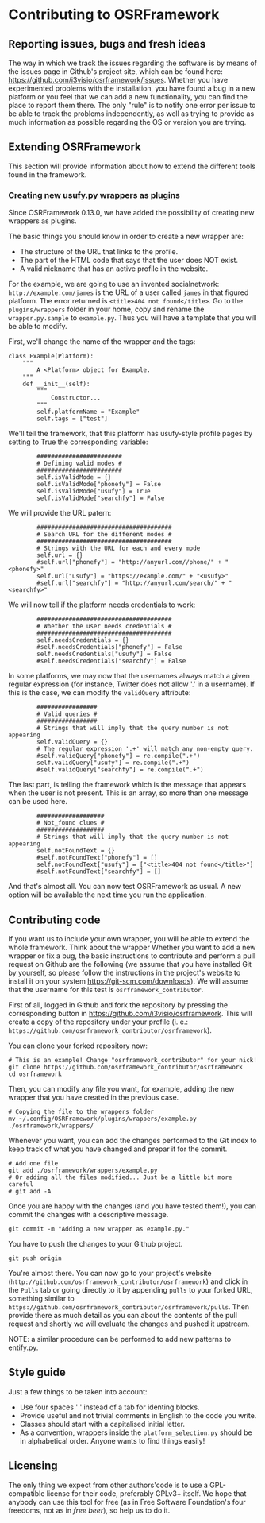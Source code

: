 Contributing to OSRFramework
============================

Reporting issues, bugs and fresh ideas
--------------------------------------

The way in which we track the issues regarding the software is by means of the
issues page in Github's project site, which can be found here:
<https://github.com/i3visio/osrframework/issues>. Whether you have experimented
problems with the installation, you have found a bug in a new platform or you
feel that we can add a new functionality, you can find the place to report them
there. The only "rule" is to notify one error per issue to be able to track the
problems independently, as well as trying to provide as much information as
possible regarding the OS or version you are trying.

Extending OSRFramework
----------------------

This section will provide information about how to extend the different tools
found in the framework.

### Creating new usufy.py wrappers as plugins

Since OSRFramework 0.13.0, we have added the possibility of creating new
wrappers as plugins.

The basic things you should know in order to create a new wrapper are:
* The structure of the URL that links to the profile.
* The part of the HTML code that says that the user does NOT exist.
* A valid nickname that has an active profile in the website.

For the example, we are going to use an invented socialnetwork:
`http://example.com/james` is the URL of a user called `james` in that figured
platform. The error returned is `<title>404 not found</title>`. Go to the
`plugins/wrappers` folder in your home, copy and rename the `wrapper.py.sample`
to `example.py`. Thus you will have a template that you will be able to modify.

First, we'll change the name of the wrapper and the tags:
```
class Example(Platform):
    """
        A <Platform> object for Example.
    """
    def __init__(self):
        """
            Constructor...
        """
        self.platformName = "Example"
        self.tags = ["test"]
```

We'll tell the framework, that this platform has usufy-style profile pages by
setting to True the corresponding variable:
```
        ########################
        # Defining valid modes #
        ########################
        self.isValidMode = {}        
        self.isValidMode["phonefy"] = False
        self.isValidMode["usufy"] = True
        self.isValidMode["searchfy"] = False   
```

We will provide the URL patern:
```
        ######################################
        # Search URL for the different modes #
        ######################################
        # Strings with the URL for each and every mode
        self.url = {}        
        #self.url["phonefy"] = "http://anyurl.com//phone/" + "<phonefy>"
        self.url["usufy"] = "https://example.com/" + "<usufy>"       
        #self.url["searchfy"] = "http://anyurl.com/search/" + "<searchfy>"  
```

We will now tell if the platform needs credentials to work:
```
        ######################################
        # Whether the user needs credentials #
        ######################################
        self.needsCredentials = {}        
        #self.needsCredentials["phonefy"] = False
        self.needsCredentials["usufy"] = False
        #self.needsCredentials["searchfy"] = False
```

In some platforms, we may now that the usernames always match a given regular
expression (for instance, Twitter does not allow '.' in a username). If this is
the case, we can modify the `validQuery` attribute:
```
        #################
        # Valid queries #
        #################
        # Strings that will imply that the query number is not appearing
        self.validQuery = {}
        # The regular expression '.+' will match any non-empty query.
        #self.validQuery["phonefy"] = re.compile(".+")
        self.validQuery["usufy"] = re.compile(".+")   
        #self.validQuery["searchfy"] = re.compile(".+")
```

The last part, is telling the framework which is the message that appears when
the user is not present. This is an array, so more than one message can be used
here.
```
        ###################
        # Not_found clues #
        ###################
        # Strings that will imply that the query number is not appearing
        self.notFoundText = {}
        #self.notFoundText["phonefy"] = []
        self.notFoundText["usufy"] = ["<title>404 not found</title>"]
        #self.notFoundText["searchfy"] = []  
```

And that's almost all. You can now test OSRFramework as usual. A new option will
 be available the next time you run the application.

Contributing code
-----------------

If you want us to include your own wrapper, you will be able to extend the whole
framework. Think about the wrapper Whether you want to add a new wrapper or fix
a bug, the basic instructions to contribute and perform a pull request on Github
are the following (we assume that you have installed Git by yourself, so please
follow the instructions in the project's website to install it on your system
<https://git-scm.com/downloads>). We will assume that the username for this test
is `osrframework_contributor`.

First of all, logged in Github and fork the repository by pressing the
corresponding button in <https://github.com/i3visio/osrframework>. This will
create a copy of the repository under your profile (i. e.:
`https://github.com/osrframework_contributor/osrframework`).

You can clone your forked repository now:
```
# This is an example! Change "osrframework_contributor" for your nick!
git clone https://github.com/osrframework_contributor/osrframework
cd osrframework
```

Then, you can modify any file you want, for example, adding the new wrapper
that you have created in the previous case.
```
# Copying the file to the wrappers folder
mv ~/.config/OSRFramework/plugins/wrappers/example.py ./osrframework/wrappers/
```

Whenever you want, you can add the changes performed to the Git index to keep
track of what you have changed and prepar it for the commit.
```
# Add one file
git add ./osrframework/wrappers/example.py
# Or adding all the files modified... Just be a little bit more careful
# git add -A
```

Once you are happy with the changes (and you have tested them!), you can commit
the changes with a descriptive message.
```
git commit -m "Adding a new wrapper as example.py."
```

You have to push the changes to your Github project.
```
git push origin
```

You're almost there. You can now go to your project's website
(`http://github.com/osrframework_contributor/osrframework`) and click in the
`Pulls` tab or going directly to it by appending `pulls` to your forked URL,
something similar to
`https://github.com/osrframework_contributor/osrframework/pulls`. Then provide
there as much detail as you can about the contents of the pull request and
shortly we will evaluate the changes and pushed it upstream.

NOTE: a similar procedure can be performed to add new patterns to entify.py.

Style guide
-----------

Just a few things to be taken into account:
* Use four spaces '    ' instead of a tab for identing blocks.
* Provide useful and not trivial comments in English to the code you write.
* Classes should start with a capitalised initial letter.
* As a convention, wrappers inside the `platform_selection.py` should be in
alphabetical order. Anyone wants to find things easily!

Licensing
---------

The only thing we expect from other authors'code is to use a GPL-compatible
license for their code, preferably GPLv3+ itself. We hope that anybody can use
this tool for free (as in Free Software Foundation's four freedoms, not as in
*free beer*), so help us to do it.
